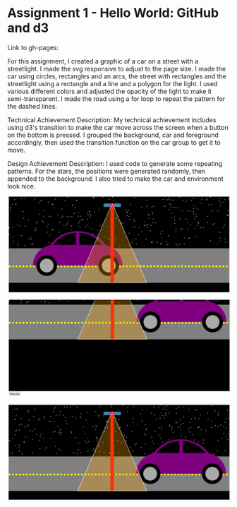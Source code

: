 Assignment 1 - Hello World: GitHub and d3  
===
Link to gh-pages:


For this assignment, I created a graphic of a car on a street with a streetlight. I made the svg responsive to adjust to the page size. I made the car using circles, rectangles and an arcs, the street with rectangles and the streetlight using a rectangle and a line and a polygon for the light. I used various different colors and adjusted the opacity of the light to make it semi-transparent. I made the road using a for loop to repeat the pattern for the dashed lines. 

Technical Achievement Description:
My technical achievement includes using d3's transition to make the car move across the screen when a button on the bottom is pressed. I grouped the background, car and foreground accordingly, then used the transition function on the car group to get it to move.

Design Achievement Description:
I used code to generate some repeating patterns. For the stars, the positions were generated randomly, then appended to the background. I also tried to make the car and environment look nice.

![Alt text](image.png)

![Alt text](image-1.png)

![Alt text](image-2.png)
